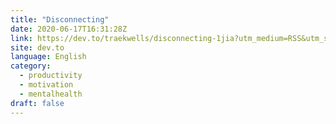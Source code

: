 ```yaml
---
title: "Disconnecting"
date: 2020-06-17T16:31:28Z
link: https://dev.to/traekwells/disconnecting-1jia?utm_medium=RSS&utm_source=news.12bit.vn
site: dev.to
language: English
category:
  - productivity
  - motivation
  - mentalhealth
draft: false
---
```

